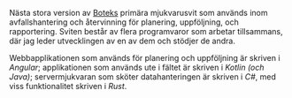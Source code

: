 Nästa stora version av [Boteks](https://botek.se) primära mjukvarusvit som används inom avfallshantering och återvinning för planering, uppföljning, och rapportering. Sviten består av flera programvaror som arbetar tillsammans, där jag leder utvecklingen av en av dem och stödjer de andra.

Webbapplikationen som används för planering och uppföljning är skriven i <i>Angular</i>; applikationen som används ute i fältet är skriven i <i>Kotlin</i> <i>(och Java)</i>; servermjukvaran som sköter datahanteringen är skriven i <i>C#</i>, med viss funktionalitet skriven i <i>Rust</i>.
